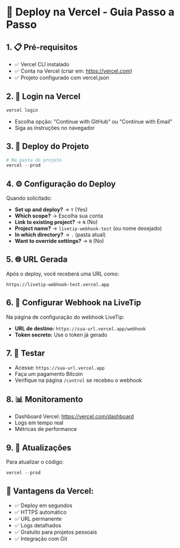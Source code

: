 # 🚀 Deploy na Vercel - Guia Passo a Passo

## 1. 📋 Pré-requisitos
- ✅ Vercel CLI instalado
- ✅ Conta na Vercel (criar em: https://vercel.com)
- ✅ Projeto configurado com vercel.json

## 2. 🔐 Login na Vercel
```powershell
vercel login
```
- Escolha opção: "Continue with GitHub" ou "Continue with Email"
- Siga as instruções no navegador

## 3. 🚀 Deploy do Projeto
```powershell
# Na pasta do projeto
vercel --prod
```

## 4. ⚙️ Configuração do Deploy
Quando solicitado:
- **Set up and deploy?** → `Y` (Yes)
- **Which scope?** → Escolha sua conta
- **Link to existing project?** → `N` (No)
- **Project name?** → `livetip-webhook-test` (ou nome desejado)
- **In which directory?** → `.` (pasta atual)
- **Want to override settings?** → `N` (No)

## 5. 🌐 URL Gerada
Após o deploy, você receberá uma URL como:
```
https://livetip-webhook-test.vercel.app
```

## 6. 🔧 Configurar Webhook na LiveTip
Na página de configuração do webhook LiveTip:
- **URL de destino:** `https://sua-url.vercel.app/webhook`
- **Token secreto:** Use o token já gerado

## 7. 🧪 Testar
- Acesse: `https://sua-url.vercel.app`
- Faça um pagamento Bitcoin
- Verifique na página `/control` se recebeu o webhook

## 8. 📊 Monitoramento
- Dashboard Vercel: https://vercel.com/dashboard
- Logs em tempo real
- Métricas de performance

## 9. 🔄 Atualizações
Para atualizar o código:
```powershell
vercel --prod
```

## 🎯 Vantagens da Vercel:
- ✅ Deploy em segundos
- ✅ HTTPS automático
- ✅ URL permanente
- ✅ Logs detalhados
- ✅ Gratuito para projetos pessoais
- ✅ Integração com Git
